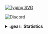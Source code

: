 [![Typing SVG](https://readme-typing-svg.herokuapp.com?color=F7F7F7&height=27&lines=Hi+there+%F0%9F%91%8B;Hola+%F0%9F%91%8B;Cze%C5%9B%C4%87+%F0%9F%91%8B;Salut+%F0%9F%91%8B;Hallo+daar+%F0%9F%91%8B)](https://git.io/typing-svg)

![Discord](https://img.shields.io/badge/Beventar_2194-%237289DA.svg?style=for-the-badge&logo=discord&logoColor=white)

<details>
  <summary><b>:gear: &nbsp;Statistics</b></summary>
  <br/>
    <p align="center">
        <img height="137px" src="![Anurag's GitHub stats](https://github-readme-stats.vercel.app/api?username=Beventar&show_icons=true&theme=radical)" />
    </p>
</details>
